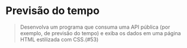 # Previsão do tempo

> Desenvolva um programa que consuma uma API pública (por exemplo, de previsão do tempo) e exiba os dados em uma página HTML estilizada com CSS.(#53)